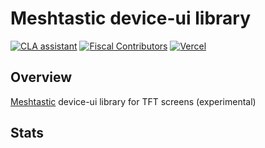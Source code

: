 # Meshtastic device-ui library

<!--Project specific badges here-->


[![CLA assistant](https://cla-assistant.io/readme/badge/meshtastic/device-ui)](https://cla-assistant.io/meshtastic/device-ui)
[![Fiscal Contributors](https://opencollective.com/meshtastic/tiers/badge.svg?label=Fiscal%20Contributors&color=deeppink)](https://opencollective.com/meshtastic)
[![Vercel](https://img.shields.io/static/v1?label=Powered%20by&message=Vercel&style=flat&logo=vercel&color=000000)](https://vercel.com?utm_source=meshtastic&utm_campaign=oss)

## Overview

[Meshtastic](https://meshtastic.org) device-ui library for TFT screens (experimental)

## Stats


